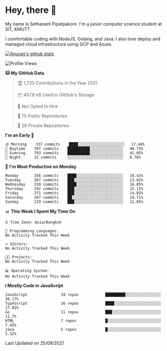 # Hey, there 🙌
My name is Sethanant Pipatpakorn. I'm a junior computer science student at SIT, KMUTT.

I comfortable coding with NodeJS, Golang, and Java. I also love deploy and managed cloud infrastructure using GCP and Azure.


[![Anurag's github stats](https://github-readme-stats.vercel.app/api?username=thetkpark&count_private=true&show_icons=true&theme=tokyonight)](https://github.com/anuraghazra/github-readme-stats)

<!--START_SECTION:waka-->
![Profile Views](http://img.shields.io/badge/Profile%20Views-20-blue)

**🐱 My GitHub Data** 

> 🏆 1,733 Contributions in the Year 2021
 > 
> 📦 457.8 kB Used in GitHub's Storage 
 > 
> 🚫 Not Opted to Hire
 > 
> 📜 75 Public Repositories 
 > 
> 🔑 26 Private Repositories  
 > 
**I'm an Early 🐤** 

```text
🌞 Morning    337 commits    ████░░░░░░░░░░░░░░░░░░░░░   17.44% 
🌆 Daytime    787 commits    ██████████░░░░░░░░░░░░░░░   40.73% 
🌃 Evening    793 commits    ██████████░░░░░░░░░░░░░░░   41.05% 
🌙 Night      15 commits     ░░░░░░░░░░░░░░░░░░░░░░░░░   0.78%

```
📅 **I'm Most Productive on Monday** 

```text
Monday       356 commits    ████░░░░░░░░░░░░░░░░░░░░░   18.43% 
Tuesday      267 commits    ███░░░░░░░░░░░░░░░░░░░░░░   13.82% 
Wednesday    310 commits    ████░░░░░░░░░░░░░░░░░░░░░   16.05% 
Thursday     292 commits    ███░░░░░░░░░░░░░░░░░░░░░░   15.11% 
Friday       271 commits    ███░░░░░░░░░░░░░░░░░░░░░░   14.03% 
Saturday     207 commits    ██░░░░░░░░░░░░░░░░░░░░░░░   10.71% 
Sunday       229 commits    ███░░░░░░░░░░░░░░░░░░░░░░   11.85%

```


📊 **This Week I Spent My Time On** 

```text
⌚︎ Time Zone: Asia/Bangkok

💬 Programming Languages: 
No Activity Tracked This Week

🔥 Editors: 
No Activity Tracked This Week

🐱‍💻 Projects: 
No Activity Tracked This Week

💻 Operating System: 
No Activity Tracked This Week

```

**I Mostly Code in JavaScript** 

```text
JavaScript               34 repos            █████████░░░░░░░░░░░░░░░░   36.17% 
TypeScript               16 repos            ████░░░░░░░░░░░░░░░░░░░░░   17.02% 
Go                       11 repos            ███░░░░░░░░░░░░░░░░░░░░░░   11.7% 
HTML                     7 repos             █░░░░░░░░░░░░░░░░░░░░░░░░   7.45% 
Java                     5 repos             █░░░░░░░░░░░░░░░░░░░░░░░░   5.32%

```



 Last Updated on 25/09/2021
<!--END_SECTION:waka-->
